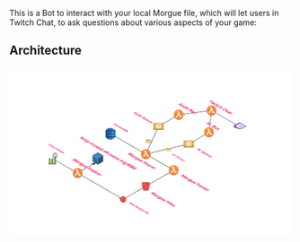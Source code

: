 This is a Bot to interact with your local Morgue file, which will let users in Twitch Chat, to ask questions about various aspects of your game:

## Architecture

![Morguebot](../images/MorgueArch.png)
